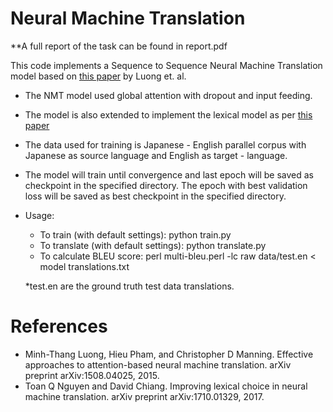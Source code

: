 # Neural Machine Translation

**A full report of the task can be found in report.pdf

This code implements a Sequence to Sequence Neural Machine Translation model based on [this paper](https://arxiv.org/pdf/1508.04025.pdf) by Luong et. al.
- The NMT model used global attention with dropout and input feeding.
- The model is also extended to implement the lexical model as per [this paper](https://arxiv.org/pdf/1710.01329.pdf)
- The data used for training is Japanese - English parallel corpus with Japanese as source language and English as target - language.
- The model will train until convergence and last epoch will be saved as checkpoint in the specified directory. The epoch with best validation loss will be saved as best checkpoint in the specified directory.
- Usage:
  - To train (with default settings):
   python train.py
  - To translate (with default settings):
   python translate.py
  - To calculate BLEU score:
   perl multi-bleu.perl -lc raw data/test.en < model translations.txt
   
   *test.en are the ground truth test data translations.

# References
- Minh-Thang Luong, Hieu Pham, and Christopher D Manning. Effective approaches to attention-based neural machine translation. arXiv preprint arXiv:1508.04025, 2015.
- Toan Q Nguyen and David Chiang. Improving lexical choice in neural machine translation. arXiv preprint arXiv:1710.01329, 2017.


